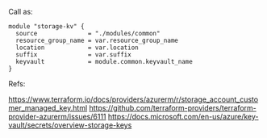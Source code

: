 Call as:

```
module "storage-kv" {
  source              = "./modules/common"
  resource_group_name = var.resource_group_name
  location            = var.location
  suffix              = var.suffix
  keyvault            = module.common.keyvault_name
}

```


Refs:

https://www.terraform.io/docs/providers/azurerm/r/storage_account_customer_managed_key.html
https://github.com/terraform-providers/terraform-provider-azurerm/issues/6111
https://docs.microsoft.com/en-us/azure/key-vault/secrets/overview-storage-keys